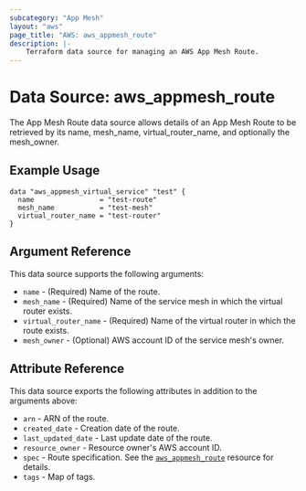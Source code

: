 ```yaml
---
subcategory: "App Mesh"
layout: "aws"
page_title: "AWS: aws_appmesh_route"
description: |-
    Terraform data source for managing an AWS App Mesh Route.
---
```


# Data Source: aws_appmesh_route

The App Mesh Route data source allows details of an App Mesh Route to be retrieved by its name, mesh_name, virtual_router_name, and optionally the mesh_owner.

## Example Usage

```hcl
data "aws_appmesh_virtual_service" "test" {
  name                = "test-route"
  mesh_name           = "test-mesh"
  virtual_router_name = "test-router"
}
```

## Argument Reference

This data source supports the following arguments:

* `name` - (Required) Name of the route.
* `mesh_name` - (Required) Name of the service mesh in which the virtual router exists.
* `virtual_router_name` - (Required) Name of the virtual router in which the route exists.
* `mesh_owner` - (Optional) AWS account ID of the service mesh's owner.

## Attribute Reference

This data source exports the following attributes in addition to the arguments above:

* `arn` - ARN of the route.
* `created_date` - Creation date of the route.
* `last_updated_date` - Last update date of the route.
* `resource_owner` - Resource owner's AWS account ID.
* `spec` - Route specification. See the [`aws_appmesh_route`](/docs/providers/aws/r/appmesh_route.html#spec) resource for details.
* `tags` - Map of tags.
